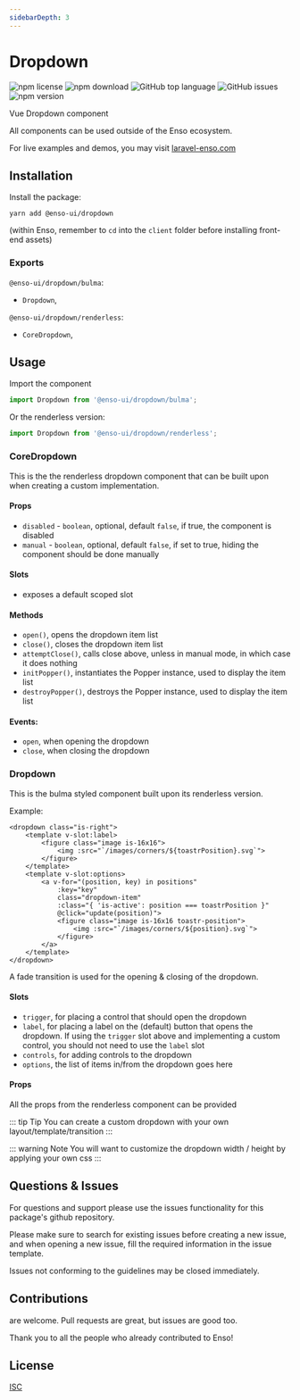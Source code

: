 ```yaml
---
sidebarDepth: 3
---
```


# Dropdown

![npm license](https://img.shields.io/npm/l/@enso-ui/dropdown.svg) 
![npm download](https://img.shields.io/npm/dm/@enso-ui/dropdown.svg) 
![GitHub top language](https://img.shields.io/github/languages/top/enso-ui/dropdown.svg) 
![GitHub issues](https://img.shields.io/github/issues/enso-ui/dropdown.svg) 
![npm version](https://img.shields.io/npm/v/@enso-ui/dropdown.svg) 

Vue Dropdown component

All components can be used outside of the Enso ecosystem.

For live examples and demos, you may visit [laravel-enso.com](https://www.laravel-enso.com)

## Installation

Install the package:
```
yarn add @enso-ui/dropdown
```

(within Enso, remember to `cd` into the `client` folder before installing front-end assets)

### Exports

`@enso-ui/dropdown/bulma`:
- `Dropdown`,

`@enso-ui/dropdown/renderless`:
- `CoreDropdown`,


## Usage

Import the component
```js
import Dropdown from '@enso-ui/dropdown/bulma';
```

Or the renderless version:
```js
import Dropdown from '@enso-ui/dropdown/renderless';
```

### CoreDropdown

This is the the renderless dropdown component that can be built upon when creating a custom implementation.

#### Props
- `disabled` - `boolean`, optional, default `false`, if true, the component is disabled
- `manual` - `boolean`, optional, default `false`, if set to true, hiding the component should be done manually

#### Slots
- exposes a default scoped slot
 
#### Methods
- `open()`, opens the dropdown item list
- `close()`, closes the dropdown item list
- `attemptClose()`, calls close above, unless in manual mode, in which case it does nothing
- `initPopper()`, instantiates the Popper instance, used to display the item list 
- `destroyPopper()`, destroys the Popper instance, used to display the item list 

#### Events:
- `open`, when opening the dropdown
- `close`, when closing the dropdown

### Dropdown

This is the bulma styled component built upon its renderless version.

Example:
```vue
<dropdown class="is-right">
    <template v-slot:label>
        <figure class="image is-16x16">
            <img :src="`/images/corners/${toastrPosition}.svg`">
        </figure>
    </template>
    <template v-slot:options>
        <a v-for="(position, key) in positions"
            :key="key"
            class="dropdown-item"
            :class="{ 'is-active': position === toastrPosition }"
            @click="update(position)">
            <figure class="image is-16x16 toastr-position">
                <img :src="`/images/corners/${position}.svg`">
            </figure>
        </a>
    </template>
</dropdown>
```

A fade transition is used for the opening & closing of the dropdown.

#### Slots
- `trigger`, for placing a control that should open the dropdown
- `label`, for placing a label on the (default) button that opens the dropdown. 
If using the `trigger` slot above and implementing a custom control, you should not need to use the `label` slot 
- `controls`, for adding controls to the dropdown
- `options`, the list of items in/from the dropdown goes here

#### Props

All the props from the renderless component can be provided

::: tip Tip
You can create a custom dropdown with your own layout/template/transition
:::

::: warning Note
You will want to customize the dropdown width / height by applying your own css
:::

## Questions & Issues

For questions and support please use the issues functionality
for this package's github repository.

Please make sure to search for existing issues before creating a new issue,
and when opening a new issue, fill the required information in the issue template.

Issues not conforming to the guidelines may be closed immediately.

## Contributions

are welcome. Pull requests are great, but issues are good too.

Thank you to all the people who already contributed to Enso!

## License

[ISC](https://opensource.org/licenses/ISC)
